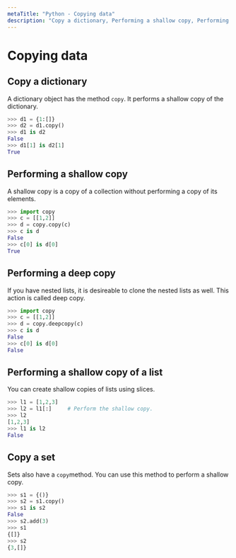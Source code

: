 ```yaml
---
metaTitle: "Python - Copying data"
description: "Copy a dictionary, Performing a shallow copy, Performing a deep copy, Performing a shallow copy of a list, Copy a set"
---
```


# Copying data



## Copy a dictionary


A dictionary object has the method `copy`. It performs a shallow copy of the dictionary.

```py
>>> d1 = {1:[]}
>>> d2 = d1.copy()
>>> d1 is d2
False
>>> d1[1] is d2[1]
True

```



## Performing a shallow copy


A shallow copy is a copy of a collection without performing a copy of its elements.

```py
>>> import copy
>>> c = [[1,2]]
>>> d = copy.copy(c)
>>> c is d
False
>>> c[0] is d[0]
True

```



## Performing a deep copy


If you have nested lists, it is desireable to clone the nested lists as well. This action is called deep copy.

```py
>>> import copy
>>> c = [[1,2]]
>>> d = copy.deepcopy(c)
>>> c is d
False
>>> c[0] is d[0]
False

```



## Performing a shallow copy of a list


You can create shallow copies of lists using slices.

```py
>>> l1 = [1,2,3]
>>> l2 = l1[:]     # Perform the shallow copy.
>>> l2
[1,2,3]
>>> l1 is l2
False

```



## Copy a set


Sets also have a `copy`method. You can use this method to perform a shallow copy.

```py
>>> s1 = {()}
>>> s2 = s1.copy()
>>> s1 is s2
False
>>> s2.add(3)
>>> s1
{[]}
>>> s2
{3,[]}

```

